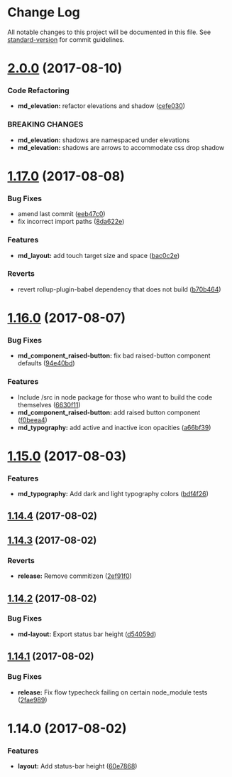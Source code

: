 # Change Log

All notable changes to this project will be documented in this file. See [standard-version](https://github.com/conventional-changelog/standard-version) for commit guidelines.

<a name="2.0.0"></a>
# [2.0.0](https://github.com/psirenny/md-in-js/compare/v1.17.0...v2.0.0) (2017-08-10)


### Code Refactoring

* **md_elevation:** refactor elevations and shadow ([cefe030](https://github.com/psirenny/md-in-js/commit/cefe030))


### BREAKING CHANGES

* **md_elevation:** shadows are namespaced under elevations
* **md_elevation:** shadows are arrows to accommodate css drop shadow



<a name="1.17.0"></a>
# [1.17.0](https://github.com/psirenny/md-in-js/compare/v1.16.0...v1.17.0) (2017-08-08)


### Bug Fixes

* amend last commit ([eeb47c0](https://github.com/psirenny/md-in-js/commit/eeb47c0))
* fix incorrect import paths ([8da622e](https://github.com/psirenny/md-in-js/commit/8da622e))


### Features

* **md_layout:** add touch target size and space ([bac0c2e](https://github.com/psirenny/md-in-js/commit/bac0c2e))


### Reverts

* revert rollup-plugin-babel dependency that does not build ([b70b464](https://github.com/psirenny/md-in-js/commit/b70b464))



<a name="1.16.0"></a>
# [1.16.0](https://github.com/psirenny/md-in-js/compare/v1.15.0...v1.16.0) (2017-08-07)


### Bug Fixes

* **md_component_raised-button:** fix bad raised-button component defaults ([94e40bd](https://github.com/psirenny/md-in-js/commit/94e40bd))


### Features

* Include /src in node package for those who want to build the code themselves ([6630f11](https://github.com/psirenny/md-in-js/commit/6630f11))
* **md_component_raised-button:** add raised button component ([f0beea4](https://github.com/psirenny/md-in-js/commit/f0beea4))
* **md_typography:** add active and inactive icon opacities ([a66bf39](https://github.com/psirenny/md-in-js/commit/a66bf39))



<a name="1.15.0"></a>
# [1.15.0](https://github.com/psirenny/md-in-js/compare/v1.14.4...v1.15.0) (2017-08-03)


### Features

* **md_typography:** Add dark and light typography colors ([bdf4f26](https://github.com/psirenny/md-in-js/commit/bdf4f26))



<a name="1.14.4"></a>
## [1.14.4](https://github.com/psirenny/md-in-js/compare/v1.14.3...v1.14.4) (2017-08-02)



<a name="1.14.3"></a>
## [1.14.3](https://github.com/psirenny/md-in-js/compare/v1.14.2...v1.14.3) (2017-08-02)


### Reverts

* **release:** Remove commitizen ([2ef91f0](https://github.com/psirenny/md-in-js/commit/2ef91f0))



<a name="1.14.2"></a>
## [1.14.2](https://github.com/psirenny/md-in-js/compare/v1.14.1...v1.14.2) (2017-08-02)


### Bug Fixes

* **md-layout:** Export status bar height ([d54059d](https://github.com/psirenny/md-in-js/commit/d54059d))



<a name="1.14.1"></a>
## [1.14.1](https://github.com/psirenny/md-in-js/compare/v1.14.0...v1.14.1) (2017-08-02)


### Bug Fixes

* **release:** Fix flow typecheck failing on certain node_module tests ([2fae989](https://github.com/psirenny/md-in-js/commit/2fae989))



<a name="1.14.0"></a>
# 1.14.0 (2017-08-02)


### Features

* **layout:** Add status-bar height ([60e7868](https://github.com/psirenny/md-in-js/commit/60e7868))

